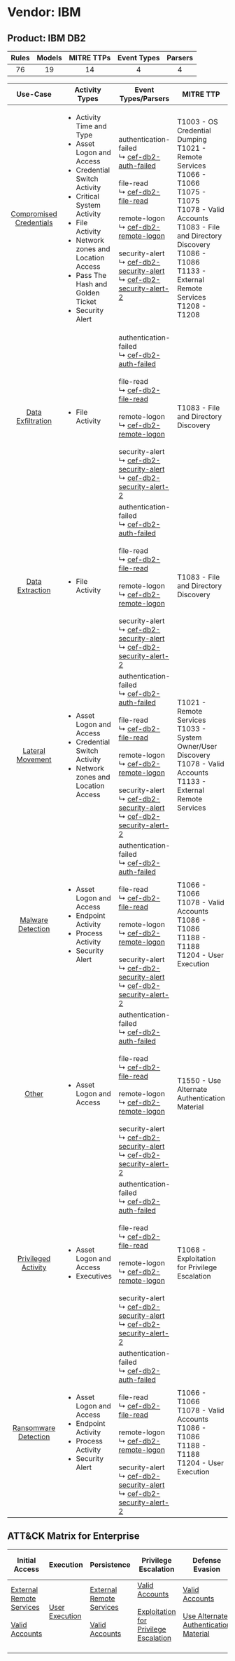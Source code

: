 Vendor: IBM
===========
Product: IBM DB2
----------------
| Rules | Models | MITRE TTPs | Event Types | Parsers |
|:-----:|:------:|:----------:|:-----------:|:-------:|
|  76   |   19   |     14     |      4      |    4    |

|                                 Use-Case                                  | Activity Types                                                                                                                                                                                                                                                              | Event Types/Parsers                                                                                                                                                                                                                                                                                                                                                                                                                                                                                     | MITRE TTP                                                                                                                                                                                                                              | Content                                               |
|:-------------------------------------------------------------------------:| --------------------------------------------------------------------------------------------------------------------------------------------------------------------------------------------------------------------------------------------------------------------------- | ------------------------------------------------------------------------------------------------------------------------------------------------------------------------------------------------------------------------------------------------------------------------------------------------------------------------------------------------------------------------------------------------------------------------------------------------------------------------------------------------------- | -------------------------------------------------------------------------------------------------------------------------------------------------------------------------------------------------------------------------------------- | ----------------------------------------------------- |
| [Compromised Credentials](../UseCases/usecase_compromised_credentials.md) | <ul><li>Activity Time  and Type</li><li>Asset Logon and Access</li><li>Credential Switch Activity</li><li>Critical System Activity</li><li>File Activity</li><li>Network zones and Location Access</li><li>Pass The Hash and Golden Ticket</li><li>Security Alert</li></ul> |  authentication-failed<br> ↳ [cef-db2-auth-failed](../Parsers/parserContent_cef-db2-auth-failed.md)<br><br> file-read<br> ↳ [cef-db2-file-read](../Parsers/parserContent_cef-db2-file-read.md)<br><br> remote-logon<br> ↳ [cef-db2-remote-logon](../Parsers/parserContent_cef-db2-remote-logon.md)<br><br> security-alert<br> ↳ [cef-db2-security-alert](../Parsers/parserContent_cef-db2-security-alert.md)<br> ↳ [cef-db2-security-alert-2](../Parsers/parserContent_cef-db2-security-alert-2.md)<br> | T1003 - OS Credential Dumping<br>T1021 - Remote Services<br>T1066 - T1066<br>T1075 - T1075<br>T1078 - Valid Accounts<br>T1083 - File and Directory Discovery<br>T1086 - T1086<br>T1133 - External Remote Services<br>T1208 - T1208<br> | <ul><li>46 Rules</li></ul><ul><li>12 Models</li></ul> |
|       [Data Exfiltration](../UseCases/usecase_data_exfiltration.md)       | <ul><li>File Activity</li></ul>                                                                                                                                                                                                                                             |  authentication-failed<br> ↳ [cef-db2-auth-failed](../Parsers/parserContent_cef-db2-auth-failed.md)<br><br> file-read<br> ↳ [cef-db2-file-read](../Parsers/parserContent_cef-db2-file-read.md)<br><br> remote-logon<br> ↳ [cef-db2-remote-logon](../Parsers/parserContent_cef-db2-remote-logon.md)<br><br> security-alert<br> ↳ [cef-db2-security-alert](../Parsers/parserContent_cef-db2-security-alert.md)<br> ↳ [cef-db2-security-alert-2](../Parsers/parserContent_cef-db2-security-alert-2.md)<br> | T1083 - File and Directory Discovery<br>                                                                                                                                                                                               | <ul><li>2 Rules</li></ul><ul><li>2 Models</li></ul>   |
|         [Data Extraction](../UseCases/usecase_data_extraction.md)         | <ul><li>File Activity</li></ul>                                                                                                                                                                                                                                             |  authentication-failed<br> ↳ [cef-db2-auth-failed](../Parsers/parserContent_cef-db2-auth-failed.md)<br><br> file-read<br> ↳ [cef-db2-file-read](../Parsers/parserContent_cef-db2-file-read.md)<br><br> remote-logon<br> ↳ [cef-db2-remote-logon](../Parsers/parserContent_cef-db2-remote-logon.md)<br><br> security-alert<br> ↳ [cef-db2-security-alert](../Parsers/parserContent_cef-db2-security-alert.md)<br> ↳ [cef-db2-security-alert-2](../Parsers/parserContent_cef-db2-security-alert-2.md)<br> | T1083 - File and Directory Discovery<br>                                                                                                                                                                                               | <ul><li>1 Rules</li></ul><ul><li>1 Models</li></ul>   |
|        [Lateral Movement](../UseCases/usecase_lateral_movement.md)        | <ul><li>Asset Logon and Access</li><li>Credential Switch Activity</li><li>Network zones and Location Access</li></ul>                                                                                                                                                       |  authentication-failed<br> ↳ [cef-db2-auth-failed](../Parsers/parserContent_cef-db2-auth-failed.md)<br><br> file-read<br> ↳ [cef-db2-file-read](../Parsers/parserContent_cef-db2-file-read.md)<br><br> remote-logon<br> ↳ [cef-db2-remote-logon](../Parsers/parserContent_cef-db2-remote-logon.md)<br><br> security-alert<br> ↳ [cef-db2-security-alert](../Parsers/parserContent_cef-db2-security-alert.md)<br> ↳ [cef-db2-security-alert-2](../Parsers/parserContent_cef-db2-security-alert-2.md)<br> | T1021 - Remote Services<br>T1033 - System Owner/User Discovery<br>T1078 - Valid Accounts<br>T1133 - External Remote Services<br>                                                                                                       | <ul><li>16 Rules</li></ul><ul><li>5 Models</li></ul>  |
|       [Malware Detection](../UseCases/usecase_malware_detection.md)       | <ul><li>Asset Logon and Access</li><li>Endpoint Activity</li><li>Process Activity</li><li>Security Alert</li></ul>                                                                                                                                                          |  authentication-failed<br> ↳ [cef-db2-auth-failed](../Parsers/parserContent_cef-db2-auth-failed.md)<br><br> file-read<br> ↳ [cef-db2-file-read](../Parsers/parserContent_cef-db2-file-read.md)<br><br> remote-logon<br> ↳ [cef-db2-remote-logon](../Parsers/parserContent_cef-db2-remote-logon.md)<br><br> security-alert<br> ↳ [cef-db2-security-alert](../Parsers/parserContent_cef-db2-security-alert.md)<br> ↳ [cef-db2-security-alert-2](../Parsers/parserContent_cef-db2-security-alert-2.md)<br> | T1066 - T1066<br>T1078 - Valid Accounts<br>T1086 - T1086<br>T1188 - T1188<br>T1204 - User Execution<br>                                                                                                                                | <ul><li>16 Rules</li></ul><ul><li>3 Models</li></ul>  |
|                   [Other](../UseCases/usecase_other.md)                   | <ul><li>Asset Logon and Access</li></ul>                                                                                                                                                                                                                                    |  authentication-failed<br> ↳ [cef-db2-auth-failed](../Parsers/parserContent_cef-db2-auth-failed.md)<br><br> file-read<br> ↳ [cef-db2-file-read](../Parsers/parserContent_cef-db2-file-read.md)<br><br> remote-logon<br> ↳ [cef-db2-remote-logon](../Parsers/parserContent_cef-db2-remote-logon.md)<br><br> security-alert<br> ↳ [cef-db2-security-alert](../Parsers/parserContent_cef-db2-security-alert.md)<br> ↳ [cef-db2-security-alert-2](../Parsers/parserContent_cef-db2-security-alert-2.md)<br> | T1550 - Use Alternate Authentication Material<br>                                                                                                                                                                                      | <ul><li>3 Rules</li></ul>                             |
|     [Privileged Activity](../UseCases/usecase_privileged_activity.md)     | <ul><li>Asset Logon and Access</li><li>Executives</li></ul>                                                                                                                                                                                                                 |  authentication-failed<br> ↳ [cef-db2-auth-failed](../Parsers/parserContent_cef-db2-auth-failed.md)<br><br> file-read<br> ↳ [cef-db2-file-read](../Parsers/parserContent_cef-db2-file-read.md)<br><br> remote-logon<br> ↳ [cef-db2-remote-logon](../Parsers/parserContent_cef-db2-remote-logon.md)<br><br> security-alert<br> ↳ [cef-db2-security-alert](../Parsers/parserContent_cef-db2-security-alert.md)<br> ↳ [cef-db2-security-alert-2](../Parsers/parserContent_cef-db2-security-alert-2.md)<br> | T1068 - Exploitation for Privilege Escalation<br>                                                                                                                                                                                      | <ul><li>2 Rules</li></ul><ul><li>1 Models</li></ul>   |
|    [Ransomware Detection](../UseCases/usecase_ransomware_detection.md)    | <ul><li>Asset Logon and Access</li><li>Endpoint Activity</li><li>Process Activity</li><li>Security Alert</li></ul>                                                                                                                                                          |  authentication-failed<br> ↳ [cef-db2-auth-failed](../Parsers/parserContent_cef-db2-auth-failed.md)<br><br> file-read<br> ↳ [cef-db2-file-read](../Parsers/parserContent_cef-db2-file-read.md)<br><br> remote-logon<br> ↳ [cef-db2-remote-logon](../Parsers/parserContent_cef-db2-remote-logon.md)<br><br> security-alert<br> ↳ [cef-db2-security-alert](../Parsers/parserContent_cef-db2-security-alert.md)<br> ↳ [cef-db2-security-alert-2](../Parsers/parserContent_cef-db2-security-alert-2.md)<br> | T1066 - T1066<br>T1078 - Valid Accounts<br>T1086 - T1086<br>T1188 - T1188<br>T1204 - User Execution<br>                                                                                                                                | <ul><li>16 Rules</li></ul><ul><li>3 Models</li></ul>  |

ATT&CK Matrix for Enterprise
----------------------------
| Initial Access                                                                                                                                   | Execution                                                           | Persistence                                                                                                                                      | Privilege Escalation                                                                                                                                          | Defense Evasion                                                                                                                                               | Credential Access                                                          | Discovery                                                                                                                                                         | Lateral Movement                                                                                                                                               | Collection | Command and Control | Exfiltration | Impact |
| ------------------------------------------------------------------------------------------------------------------------------------------------ | ------------------------------------------------------------------- | ------------------------------------------------------------------------------------------------------------------------------------------------ | ------------------------------------------------------------------------------------------------------------------------------------------------------------- | ------------------------------------------------------------------------------------------------------------------------------------------------------------- | -------------------------------------------------------------------------- | ----------------------------------------------------------------------------------------------------------------------------------------------------------------- | -------------------------------------------------------------------------------------------------------------------------------------------------------------- | ---------- | ------------------- | ------------ | ------ |
| [External Remote Services](https://attack.mitre.org/techniques/T1133)<br><br>[Valid Accounts](https://attack.mitre.org/techniques/T1078)<br><br> | [User Execution](https://attack.mitre.org/techniques/T1204)<br><br> | [External Remote Services](https://attack.mitre.org/techniques/T1133)<br><br>[Valid Accounts](https://attack.mitre.org/techniques/T1078)<br><br> | [Valid Accounts](https://attack.mitre.org/techniques/T1078)<br><br>[Exploitation for Privilege Escalation](https://attack.mitre.org/techniques/T1068)<br><br> | [Valid Accounts](https://attack.mitre.org/techniques/T1078)<br><br>[Use Alternate Authentication Material](https://attack.mitre.org/techniques/T1550)<br><br> | [OS Credential Dumping](https://attack.mitre.org/techniques/T1003)<br><br> | [File and Directory Discovery](https://attack.mitre.org/techniques/T1083)<br><br>[System Owner/User Discovery](https://attack.mitre.org/techniques/T1033)<br><br> | [Remote Services](https://attack.mitre.org/techniques/T1021)<br><br>[Use Alternate Authentication Material](https://attack.mitre.org/techniques/T1550)<br><br> |            |                     |              |        |